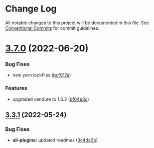 # Change Log

All notable changes to this project will be documented in this file.
See [Conventional Commits](https://conventionalcommits.org) for commit guidelines.

# [3.7.0](https://github.com/Pinelab-studio/pinelab-vendure-plugins/compare/v3.6.1...v3.7.0) (2022-06-20)

### Bug Fixes

- new yarn lockfiles ([bcf017a](https://github.com/Pinelab-studio/pinelab-vendure-plugins/commit/bcf017a3bbf7f7581a2e02b4bcc1cc1ab18fca88))

### Features

- upgraded vendure to 1.6.2 ([bf04e3c](https://github.com/Pinelab-studio/pinelab-vendure-plugins/commit/bf04e3c3e4e41d338622b9487bd2e7c54e7d299f))

## [3.3.1](https://github.com/Pinelab-studio/pinelab-vendure-plugins/compare/v3.3.0...v3.3.1) (2022-05-24)

### Bug Fixes

- **all-plugins:** updated readmes ([3c4da0b](https://github.com/Pinelab-studio/pinelab-vendure-plugins/commit/3c4da0b54712bd864ddc2336d40073169c58e052))
